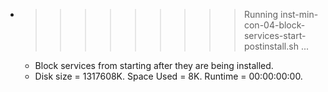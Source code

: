 * >>>>>>>>> Running inst-min-con-04-block-services-start-postinstall.sh ...
  * Block services from starting after they are being installed.
  * Disk size = 1317608K. Space Used = 8K. Runtime = 00:00:00:00.
